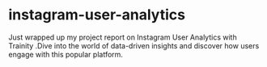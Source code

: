 # instagram-user-analytics
Just wrapped up my project report on Instagram User Analytics with Trainity .Dive into the world of data-driven insights and discover how users engage with this popular platform.
